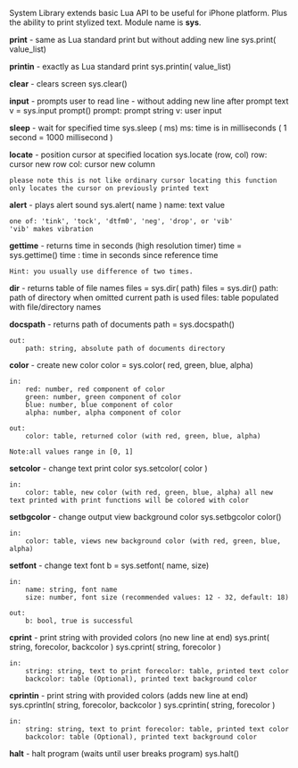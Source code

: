 System Library extends basic Lua API to be useful for iPhone platform.
Plus the ability to print stylized text.
Module name is **sys**.

**print** - same as Lua standard print but without adding new line
    sys.print( value_list)

**printin** - exactly as Lua standard print
    sys.printin( value_list)

**clear** - clears screen
    sys.clear()

**input** - prompts user to read line - without adding new line after prompt text
    v = sys.input prompt()
    prompt: prompt string
    v: user input

**sleep** - wait for specified time
    sys.sleep ( ms)
    ms: time is in milliseconds ( 1 second = 1000 millisecond )

**locate** - position cursor at specified location
    sys.locate (row, col) 
    row: cursor new row
    col: cursor new column
    
    please note this is not like ordinary cursor locating this function only locates the cursor on previously printed text

**alert** - plays alert sound 
    sys.alert( name )
    name: text value
    
    one of: 'tink', 'tock', 'dtfm0', 'neg', 'drop', or 'vib'
    'vib' makes vibration

**gettime** - returns time in seconds (high resolution timer)
    time = sys.gettime()
    time : time in seconds since reference time
    
    Hint: you usually use difference of two times.

**dir** - returns table of file names
    files = sys.dir( path)
    files = sys.dir()
    path: path of directory when omitted current path is used files: table populated with file/directory names

**docspath** - returns path of documents
    path = sys.docspath()

    out:
        path: string, absolute path of documents directory

**color** - create new color
    color = sys.color( red, green, blue, alpha)

    in:
        red: number, red component of color 
        green: number, green component of color 
        blue: number, blue component of color 
        alpha: number, alpha component of color 
    
    out:
        color: table, returned color (with red, green, blue, alpha)

    Note:all values range in [0, 1]

**setcolor** - change text print color 
    sys.setcolor( color )

    in:
        color: table, new color (with red, green, blue, alpha) all new text printed with print functions will be colored with color

**setbgcolor** - change output view background color
    sys.setbgcolor color()
    
    in:
        color: table, views new background color (with red, green, blue, alpha)

**setfont** - change text font
    b = sys.setfont( name, size)
    
    in:
        name: string, font name
        size: number, font size (recommended values: 12 - 32, default: 18)
    
    out:
        b: bool, true is successful

**cprint** - print string with provided colors (no new line at end)
    sys.print( string, forecolor, backcolor )
    sys.cprint( string, forecolor ) 
    
    in:
        string: string, text to print forecolor: table, printed text color
        backcolor: table (Optional), printed text background color

**cprintin** - print string with provided colors (adds new line at end)
    sys.cprintln( string, forecolor, backcolor )
    sys.cprintin( string, forecolor ) 
    
    in:
        string: string, text to print forecolor: table, printed text color
        backcolor: table (Optional), printed text background color

**halt** - halt program (waits until user breaks program)
    sys.halt()
